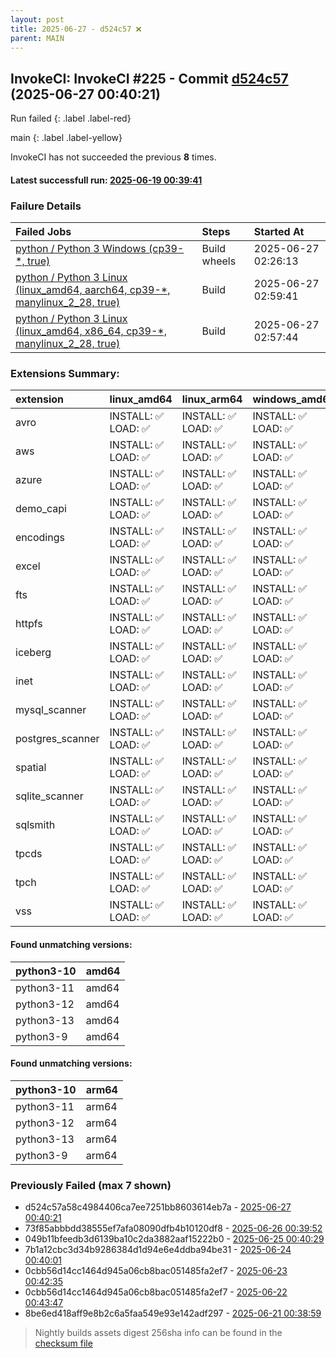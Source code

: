 ```yaml
---
layout: post
title: 2025-06-27 - d524c57 ❌
parent: MAIN
---
```



## InvokeCI: InvokeCI #225 - Commit [d524c57](https://github.com/duckdb/duckdb/actions/runs/15915450343) (2025-06-27 00:40:21)
 Run failed
{: .label .label-red}

main
{: .label .label-yellow}

InvokeCI has not succeeded the previous **8** times.
#### Latest successfull run: [ 2025-06-19 00:39:41 ](https://github.com/duckdb/duckdb/actions/runs/15746626147)

### Failure Details

| Failed Jobs                                                                                                                                               | Steps        | Started At          |
|:----------------------------------------------------------------------------------------------------------------------------------------------------------|:-------------|:--------------------|
| [python / Python 3 Windows (cp39-*, true)](https://github.com/duckdb/duckdb/actions/runs/15915450343/job/44893905122)                                     | Build wheels | 2025-06-27 02:26:13 |
| [python / Python 3 Linux (linux_amd64, aarch64, cp39-*, manylinux_2_28, true)](https://github.com/duckdb/duckdb/actions/runs/15915450343/job/44893905131) | Build        | 2025-06-27 02:59:41 |
| [python / Python 3 Linux (linux_amd64, x86_64, cp39-*, manylinux_2_28, true)](https://github.com/duckdb/duckdb/actions/runs/15915450343/job/44893905133)  | Build        | 2025-06-27 02:57:44 |

### Extensions Summary:

| extension        | linux_amd64        | linux_arm64        | windows_amd64      | osx_amd64          | osx_arm64          |
|:-----------------|:-------------------|:-------------------|:-------------------|:-------------------|:-------------------|
| avro             | INSTALL: ✅ LOAD: ✅ | INSTALL: ✅ LOAD: ✅ | INSTALL: ✅ LOAD: ✅ | INSTALL: ✅ LOAD: ✅ | INSTALL: ✅ LOAD: ✅ |
| aws              | INSTALL: ✅ LOAD: ✅ | INSTALL: ✅ LOAD: ✅ | INSTALL: ✅ LOAD: ✅ | INSTALL: ✅ LOAD: ✅ | INSTALL: ✅ LOAD: ✅ |
| azure            | INSTALL: ✅ LOAD: ✅ | INSTALL: ✅ LOAD: ✅ | INSTALL: ✅ LOAD: ✅ | INSTALL: ✅ LOAD: ✅ | INSTALL: ✅ LOAD: ✅ |
| demo_capi        | INSTALL: ✅ LOAD: ✅ | INSTALL: ✅ LOAD: ✅ | INSTALL: ✅ LOAD: ✅ | INSTALL: ✅ LOAD: ✅ | INSTALL: ✅ LOAD: ✅ |
| encodings        | INSTALL: ✅ LOAD: ✅ | INSTALL: ✅ LOAD: ✅ | INSTALL: ✅ LOAD: ✅ | INSTALL: ✅ LOAD: ✅ | INSTALL: ✅ LOAD: ✅ |
| excel            | INSTALL: ✅ LOAD: ✅ | INSTALL: ✅ LOAD: ✅ | INSTALL: ✅ LOAD: ✅ | INSTALL: ✅ LOAD: ✅ | INSTALL: ✅ LOAD: ✅ |
| fts              | INSTALL: ✅ LOAD: ✅ | INSTALL: ✅ LOAD: ✅ | INSTALL: ✅ LOAD: ✅ | INSTALL: ✅ LOAD: ✅ | INSTALL: ✅ LOAD: ✅ |
| httpfs           | INSTALL: ✅ LOAD: ✅ | INSTALL: ✅ LOAD: ✅ | INSTALL: ✅ LOAD: ✅ | INSTALL: ✅ LOAD: ✅ | INSTALL: ✅ LOAD: ✅ |
| iceberg          | INSTALL: ✅ LOAD: ✅ | INSTALL: ✅ LOAD: ✅ | INSTALL: ✅ LOAD: ✅ | INSTALL: ✅ LOAD: ✅ | INSTALL: ✅ LOAD: ✅ |
| inet             | INSTALL: ✅ LOAD: ✅ | INSTALL: ✅ LOAD: ✅ | INSTALL: ✅ LOAD: ✅ | INSTALL: ✅ LOAD: ✅ | INSTALL: ✅ LOAD: ✅ |
| mysql_scanner    | INSTALL: ✅ LOAD: ✅ | INSTALL: ✅ LOAD: ✅ | INSTALL: ✅ LOAD: ✅ | INSTALL: ✅ LOAD: ✅ | INSTALL: ✅ LOAD: ✅ |
| postgres_scanner | INSTALL: ✅ LOAD: ✅ | INSTALL: ✅ LOAD: ✅ | INSTALL: ✅ LOAD: ✅ | INSTALL: ✅ LOAD: ✅ | INSTALL: ✅ LOAD: ✅ |
| spatial          | INSTALL: ✅ LOAD: ✅ | INSTALL: ✅ LOAD: ✅ | INSTALL: ✅ LOAD: ✅ | INSTALL: ✅ LOAD: ✅ | INSTALL: ✅ LOAD: ✅ |
| sqlite_scanner   | INSTALL: ✅ LOAD: ✅ | INSTALL: ✅ LOAD: ✅ | INSTALL: ✅ LOAD: ✅ | INSTALL: ✅ LOAD: ✅ | INSTALL: ✅ LOAD: ✅ |
| sqlsmith         | INSTALL: ✅ LOAD: ✅ | INSTALL: ✅ LOAD: ✅ | INSTALL: ✅ LOAD: ✅ | INSTALL: ✅ LOAD: ✅ | INSTALL: ✅ LOAD: ✅ |
| tpcds            | INSTALL: ✅ LOAD: ✅ | INSTALL: ✅ LOAD: ✅ | INSTALL: ✅ LOAD: ✅ | INSTALL: ✅ LOAD: ✅ | INSTALL: ✅ LOAD: ✅ |
| tpch             | INSTALL: ✅ LOAD: ✅ | INSTALL: ✅ LOAD: ✅ | INSTALL: ✅ LOAD: ✅ | INSTALL: ✅ LOAD: ✅ | INSTALL: ✅ LOAD: ✅ |
| vss              | INSTALL: ✅ LOAD: ✅ | INSTALL: ✅ LOAD: ✅ | INSTALL: ✅ LOAD: ✅ | INSTALL: ✅ LOAD: ✅ | INSTALL: ✅ LOAD: ✅ |

#### Found unmatching versions:

| python3-10   | amd64   |
|:-------------|:--------|
| python3-11   | amd64   |
| python3-12   | amd64   |
| python3-13   | amd64   |
| python3-9    | amd64   |

#### Found unmatching versions:

| python3-10   | arm64   |
|:-------------|:--------|
| python3-11   | arm64   |
| python3-12   | arm64   |
| python3-13   | arm64   |
| python3-9    | arm64   |

### Previously Failed (max 7 shown)

- d524c57a58c4984406ca7ee7251bb8603614eb7a - [2025-06-27 00:40:21](https://github.com/duckdb/duckdb/actions/runs/15915450343)
- 73f85abbbdd38555ef7afa08090dfb4b10120df8 - [2025-06-26 00:39:52](https://github.com/duckdb/duckdb/actions/runs/15890208353)
- 049b11bfeedb3d6139ba10c2da3882aaf15222b0 - [2025-06-25 00:40:29](https://github.com/duckdb/duckdb/actions/runs/15864546058)
- 7b1a12cbc3d34b9286384d1d94e6e4ddba94be31 - [2025-06-24 00:40:01](https://github.com/duckdb/duckdb/actions/runs/15838304845)
- 0cbb56d14cc1464d945a06cb8bac051485fa2ef7 - [2025-06-23 00:42:35](https://github.com/duckdb/duckdb/actions/runs/15812603547)
- 0cbb56d14cc1464d945a06cb8bac051485fa2ef7 - [2025-06-22 00:43:47](https://github.com/duckdb/duckdb/actions/runs/15801227732)
- 8be6ed418aff9e8b2c6a5faa549e93e142adf297 - [2025-06-21 00:38:59](https://github.com/duckdb/duckdb/actions/runs/15790206938)


> Nightly builds assets digest 256sha info can be found in the [checksum file](https://duckdb.github.io/duckdb-build-status/docs/v1.3-ossivalis/checksum/2025-06-27_checksum_main.txt)
